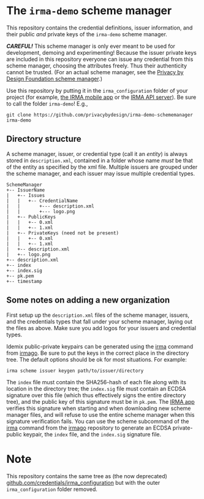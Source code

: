 # The `irma-demo` scheme manager

This repository contains the credential definitions, issuer information, and their public *and* private keys of the `irma-demo` scheme manager.

***CAREFUL!*** This scheme manager is only ever meant to be used for development, demoing and experimenting! Because the issuer private keys are included in this repository everyone can issue any credential from this scheme manager, choosing the attributes freely. Thus their authenticity cannot be trusted. (For an actual scheme manager, see the [Privacy by Design Foundation scheme manager](https://github.com/privacybydesign/pbdf-schememanager).)

Use this repository by putting it in the `irma_configuration` folder of your project (for example, [the IRMA mobile app](https://github.com/privacybydesign/irma_mobile/tree/master/ios/irma_configuration) or the [IRMA API server](https://github.com/privacybydesign/irma_api_server/tree/master/src/main/resources)). Be sure to call the folder `irma-demo`! E.g.,

    git clone https://github.com/privacybydesign/irma-demo-schememanager irma-demo

## Directory structure

A scheme manager, issuer, or credential type (call it an *entity*) is always stored in `description.xml`, contained in a folder whose name *must* be that of the entity as specified by the xml file. Multiple issuers are grouped under the scheme manager, and each issuer may issue multiple credential types.

    SchemeManager
    +-- IssuerName
    |   +-- Issues
    |   |   +-- CredentialName
    |   |       +--- description.xml
    |   |       +--- logo.png
    |   +-- PublicKeys
    |   |   +-- 0.xml
    |   |   +-- 1.xml
    |   +-- PrivateKeys (need not be present)
    |   |   +-- 0.xml
    |   |   +-- 1.xml
    |   +-- description.xml
    |   +-- logo.png
    +-- description.xml
    +-- index
    +-- index.sig
    +-- pk.pem
    +-- timestamp

## Some notes on adding a new organization

First setup up the `description.xml` files of the scheme manager, issuers, and the credentials types that fall under your scheme manager, laying out the files as above. Make sure you add logos for your issuers and credential types.

Idemix public-private keypairs can be generated using the [irma](https://irma.app/docs/irma-cli/) command from [irmago](https://github.com/privacybydesign/irmago). Be sure to put the keys in the correct place in the directory tree. The default options should be ok for most situations. For example:

```
irma scheme issuer keygen path/to/issuer/directory
```

The `index` file must contain the SHA256-hash of each file along with its location in the directory tree; the `index.sig` file must contain an ECDSA signature over this file (which thus effectively signs the entire directory tree), and the public key of this signature must be in `pk.pem`. The [IRMA app](https://github.com/privacybydesign/irma_mobile) verifies this signature when starting and when downloading new scheme manager files, and will refuse to use the entire scheme manager when this signature verification fails. You can use the scheme subcommand of the [irma](https://irma.app/docs/irma-cli/) command from the [irmago](https://github.com/privacybydesign/irmago) repository to generate an ECDSA private-public keypair, the `index` file, and the `index.sig` signature file.

# Note

This repository contains the same tree as (the now deprecated) [github.com/credentials/irma_configuration](https://github.com/credentials/irma_configuration) but with the outer `irma_configuration` folder removed.
